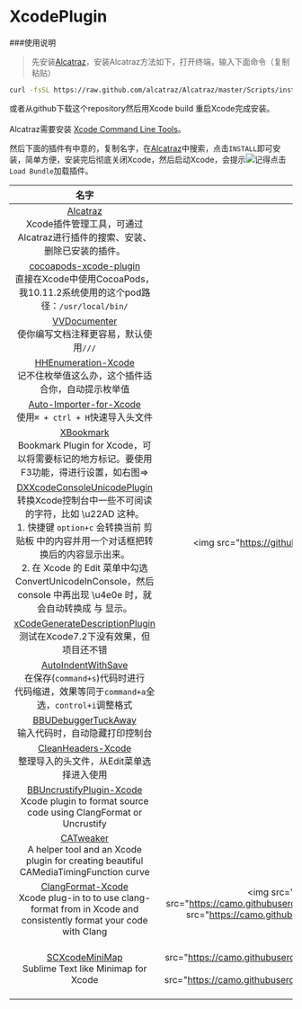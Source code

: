 # XcodePlugin

###使用说明
>先安装[Alcatraz](https://github.com/alcatraz/Alcatraz)，安装Alcatraz方法如下，打开终端，输入下面命令（复制粘贴）
``` bash
curl -fsSL https://raw.github.com/alcatraz/Alcatraz/master/Scripts/install.sh | sh
```
或者从github下载这个repository然后用Xcode build 重启Xcode完成安装。<br/><br/>
Alcatraz需要安装 [Xcode Command Line Tools](https://developer.apple.com/downloads/)。

然后下面的插件有中意的，复制名字，在[Alcatraz](https://github.com/alcatraz/Alcatraz)中搜索，点击`INSTALL`即可安装，简单方便，安装完后彻底关闭Xcode，然后启动Xcode，会提示![](https://github.com/hello--world/XcodePlugin/blob/master/image/80B820A2-CF11-4DC7-A76A-0840A998C4B2.png?raw=true)记得点击`Load Bundle`加载插件。

|	名字	|	介绍	|
| :-----: | :-----: |
|[Alcatraz](https://github.com/alcatraz/Alcatraz)<br/>Xcode插件管理工具，可通过<br/>Alcatraz进行插件的搜索、安装、<br/>删除已安装的插件。	|<img src="http://alcatraz.io/images/screenshot@2x.png" width=<"800px"><br/><img src="http://alcatraz.io/images/menu@2x.png" width=<"800px"/>|
|[cocoapods-xcode-plugin](https://github.com/kattrali/cocoapods-xcode-plugin)<br/>直接在Xcode中使用CocoaPods，我10.11.2系统使用的这个pod路径：`/usr/local/bin/`|<img src="https://github.com/kattrali/cocoadocs-xcode-plugin/raw/master/menu.png" widht=<"800px"><br/><img src="https://github.com/kattrali/cocoadocs-xcode-plugin/raw/master/menu_rvm.png" width=<"800px">|
|[VVDocumenter](https://github.com/onevcat/VVDocumenter-Xcode)<br/>使你编写文档注释更容易，默认使用`///`|<img src="https://raw.github.com/onevcat/VVDocumenter-Xcode/master/ScreenShot.gif" width=<"800px"><br/><img src="https://raw.github.com/onevcat/VVDocumenter-Xcode/master/vvdocumenter-swift.gif" width=<"800px">|
|[HHEnumeration-Xcode](https://github.com/bugEnding/HHEnumeration-Xcode)<br/>记不住枚举值这么办，这个插件适合你，自动提示枚举值|<img src="https://raw.githubusercontent.com/bugEnding/HHEnumeration-xcode/master/img/after-new.gif" width=<"800ox">|
|[Auto-Importer-for-Xcode](https://github.com/citrusbyte/Auto-Importer-for-Xcode)<br/>使用`⌘ + ctrl + H`快速导入头文件|<img src="https://github.com/citrusbyte/Auto-Importer-for-Xcode/raw/master/demo.gif" width=<"800px">|
|[XBookmark](https://github.com/everettjf/XBookmark)<br/>Bookmark Plugin for Xcode，可以将需要标记的地方标记。要使用F3功能，得进行设置，如右图=>|<img src="https://camo.githubusercontent.com/cd2fb5f8a949819f40717860cfe75ebbc37e8ea8/687474703a2f2f657665726574746a662e6769746875622e696f2f696d616765732f65787465726e2f78626f6f6b6d61726b302e332e302e706e67" width=<"800px"><br/><img src="https://github.com/hello--world/XcodePlugin/blob/master/image/CDA03827-BA34-406F-A1BD-3CB961F12F39.png?raw=true" width=<"800px">|
|[DXXcodeConsoleUnicodePlugin](https://github.com/dhcdht/DXXcodeConsoleUnicodePlugin)<br/>转换Xcode控制台中一些不可阅读的字符，比如 \u22AD 这种。<br/>1. 快捷键 `option+c` 会转换当前 剪贴板 中的内容并用一个对话框把转换后的内容显示出来。<br/>2. 在 Xcode 的 Edit 菜单中勾选 ConvertUnicodeInConsole，然后 console 中再出现 \u4e0e 时，就会自动转换成 与 显示。|<img src="https://github.com/hello--world/XcodePlugin/blob/master/image/DXXcodeConsoleUnicodePlugin/DXXcodeConsoleUnicodePlugin1.png?raw=true" width=<"800px"><img src="https://github.com/hello--world/XcodePlugin/blob/master/image/DXXcodeConsoleUnicodePlugin/DXXcodeConsoleUnicodePlugin.png?raw=true" width=<"800px"><img src="https://github.com/hello--world/XcodePlugin/blob/master/image/DXXcodeConsoleUnicodePlugin/DXXcodeConsoleUnicodePlugin.jpg?raw=true" width=<"800px">|
|[xCodeGenerateDescriptionPlugin](https://github.com/adamontherun/xCodeGenerateDescriptionPlugin)<br/>测试在Xcode7.2下没有效果，但<br/>项目还不错|	<img src="https://github.com/adamontherun/xCodeGenerateDescriptionPlugin/raw/master/AutoGenerateDescriptionPluginProd/AutoGenerateDescriptionPluginProd/header.png" width=<"800px"><br/>	<img src="https://github.com/adamontherun/xCodeGenerateDescriptionPlugin/raw/master/AutoGenerateDescriptionPluginProd/AutoGenerateDescriptionPluginProd/implementation.png" width=<"800px">	|
|[AutoIndentWithSave](https://github.com/ThilinaHewagama/AutoIndentWithSave)<br/>在保存(`command+s`)代码时进行<br/>代码缩进，效果等同于`command+a`全选，`control+i`调整格式|<img src="https://github.com/ThilinaHewagama/AutoIndentWithSave/raw/master/auto_indent_screen_shot.jpg" width=<"800px">|
|[BBUDebuggerTuckAway](https://github.com/neonichu/BBUDebuggerTuckAway)<br/>输入代码时，自动隐藏打印控制台|<img src="https://github.com/neonichu/BBUDebuggerTuckAway/raw/master/plugin.gif" width=<"800px">|
|[CleanHeaders-Xcode](https://github.com/insanoid/CleanHeaders-Xcode)<br/>整理导入的头文件，从Edit菜单选择进入使用|<img src="https://raw.githubusercontent.com/insanoid/CleanHeaders-Xcode/master/diff_image.png" width=<"800px"><br/><br/><img src="https://cloud.githubusercontent.com/assets/193717/11712476/694a66b6-9f53-11e5-8c77-42ec26df5a28.png" width=<"800px">|
|[BBUncrustifyPlugin-Xcode](https://github.com/benoitsan/BBUncrustifyPlugin-Xcode)<br/>Xcode plugin to format source code using ClangFormat or Uncrustify|<img src="https://github.com/benoitsan/BBUncrustifyPlugin-Xcode/raw/master/images/menu.png" width=<"800px"><img src="https://github.com/benoitsan/BBUncrustifyPlugin-Xcode/raw/master/images/preferences.png" width=<"800px">|
|[CATweaker](https://github.com/keefo/CATweaker)<br/>A helper tool and an Xcode plugin for creating beautiful CAMediaTimingFunction curve|<img src="https://github.com/keefo/CATweaker/raw/master/poster.jpg" width=<"800px"><img src="https://github.com/keefo/CATweaker/raw/master/plugin1.png" width=<"800px"><img src="https://github.com/keefo/CATweaker/raw/master/plugin2.png" width=<"800px">|
|[ClangFormat-Xcode](https://github.com/travisjeffery/ClangFormat-Xcode)<br/>Xcode plug-in to to use clang-format from in Xcode and consistently format your code with Clang|<img src="https://camo.githubusercontent.com/0a3a8081d678c4cd6acfdc606be16916dd65e848/68747470733a2f2f7261772e6769746875622e636f6d2f7472617669736a6566666572792f436c616e67466f726d61742d58636f64652f6d61737465722f524541444d452f75736167652e706e67" width=<"800px"><img src="https://camo.githubusercontent.com/758d8d2c87f7ec1bb3b6882d6500fe4cf5252759/68747470733a2f2f7261772e6769746875622e636f6d2f7472617669736a6566666572792f436c616e67466f726d61742d58636f64652f6d61737465722f524541444d452f636c616e67666f726d61742d78636f64652d64656d6f2e676966" width=<"800px"><img src="https://camo.githubusercontent.com/0ef18605d06d56a73d76612705247fe82a55bee8/68747470733a2f2f7261772e6769746875622e636f6d2f7472617669736a6566666572792f436c616e67466f726d61742d58636f64652f6d61737465722f524541444d452f61737369676e2d6b6579626f6172642d73686f72746375742e706e67" width=<"800px">|
|[SCXcodeMiniMap](https://github.com/stefanceriu/SCXcodeMiniMap)<br/>Sublime Text like Minimap for Xcode|<img src="https://camo.githubusercontent.com/a2877105bc11673ea1bb71e1d32906991fa0a556/68747470733a2f2f646c2e64726f70626f7875736572636f6e74656e742e636f6d2f752f31323734383230312f5265636f7264696e67732f534358636f64654d696e696d61702f76322e322f534358636f64654d696e696d617025323076322e302d30312e706e67" width=<"800px"><img src="https://camo.githubusercontent.com/dff11be450a7e4f0208950a00b218484fffdac5b/68747470733a2f2f646c2e64726f70626f7875736572636f6e74656e742e636f6d2f752f31323734383230312f5265636f7264696e67732f534358636f64654d696e696d61702f76322e322f736561726368526573756c7473486967686c69676874696e672e706e67" width=<"800px">|


